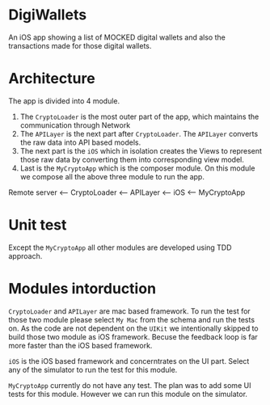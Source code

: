 # DigiWallets
An iOS app showing a list of MOCKED digital wallets and also the transactions made for those digital wallets.

# Architecture
The app is divided into 4 module.
1. The `CryptoLoader` is the most outer part of the app, which maintains the communication through Network
2. The `APILayer` is the next part after `CryptoLoader`. The `APILayer` converts the raw data into API based models.
3. The next part is the `iOS` which in isolation creates the Views to represent those raw data by converting them into corresponding view model.
4. Last is the `MyCryptoApp` which is the composer module. On this module we compose all the above three module to run the app.

Remote server <-- CryptoLoader <-- APILayer <-- iOS <-- MyCryptoApp

# Unit test
Except the `MyCryptoApp` all other modules are developed using TDD approach.

# Modules intorduction
`CryptoLoader` and `APILayer` are mac based framework. To run the test for those two module please select `My Mac` from the schema and run the tests on. As the code are not dependent on the `UIKit` we intentionally skipped to build those two module as iOS framework. Becuse the feedback loop is far more faster than the iOS based framework.

`iOS` is the iOS based framework and concerntrates on the UI part. Select any of the simulator to run the test for this module.

`MyCryptoApp` currently do not have any test. The plan was to add some UI tests for this module. However we can run this module on the simulator.


